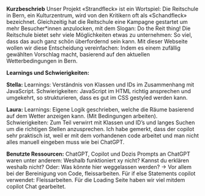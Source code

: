 
**Kurzbeschrieb**
Unser Projekt «Strandfleck» ist ein Wortspiel: Die Reitschule in Bern, ein Kulturzentrum, wird von den Kritikern oft als «Schandfleck» bezeichnet. Gleichzeitig hat die Reitschule eine Kampagne gestartet um mehr Besucher*innen anzulocken, mit dem Slogan: Do the Reit thing! 
Die Reitschule bietet sehr viele Möglichkeiten etwas zu unternehmen: So viel, dass das auch ganz schön überfordernd sein kann. Mit dieser Webseite wollen wir diese Entscheidung vereinfachen: Indem es einem zufällig gewählten Vorschlag macht, basierend auf den aktuellen Wetterbedingungen in Bern. 

**Learnings und Schwierigkeiten:** 

**Stella:** Learnings: Verständnis von Klassen und IDs im Zusammenhang mit JavaScript. 
Schwierigkeiten: JavaScript im HTML richtig ansprechen und umgekehrt, so strukturieren, dass es gut im CSS gestyled werden kann. 

**Laura:** 
Learnings: Eigene Logik geschrieben, welche die Räume basierend auf dem Wetter anzeigen kann. (Mit Bedingungen arbeiten). 
Schwierigkeiten: Zum Teil verwirrt mit Klassen und ID’s und langes Suchen um die richtigen Stellen anzusprechen.
Ich habe gemerkt, dass der copilot sehr praktisch ist, weil er mit dem vorhandenen code arbeitet und man nicht alles manuell eingeben muss wie bei ChatGPT. 


**Benutzte Ressourcen:**
ChatGPT, Copilot und Dozis 
Prompts an ChatGPT waren unter anderem: Weshalb funktioniert xy nicht? Kannst du erklären weshalb nicht? Oder: Was könnte hier weggelassen werden? -> Vor allem bei der Bereinigung von Code, fleissarbeiten. 
Für if else Statements copilot verwendet: Fleissarbeiten. 
Für die Loading Seite haben wir viel mitdem copilot Chat gearbeitet. 